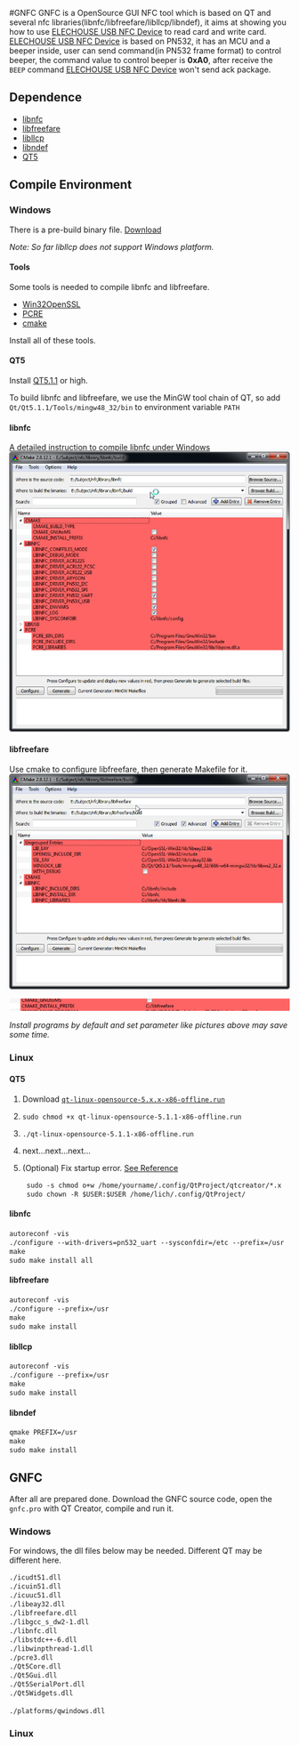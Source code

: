 #GNFC
GNFC is a OpenSource GUI NFC tool which is based on QT and several nfc libraries(libnfc/libfreefare/libllcp/libndef), it aims at showing you how to use [ELECHOUSE USB NFC Device](http://elechouse.com) to read card and write card.  
[ELECHOUSE USB NFC Device](http://elechouse.com) is based on PN532, it has an MCU and a beeper inside, user can send command(in PN532 frame format) to control beeper, the command value to control beeper is **0xA0**, after receive the `BEEP` command [ELECHOUSE USB NFC Device](http://elechouse.com) won't send ack package.


## Dependence

+ [libnfc](https://code.google.com/p/libnfc/)
+ [libfreefare](https://code.google.com/p/libfreefare/)
+ [libllcp](https://code.google.com/p/libllcp/)
+ [libndef](https://github.com/nfc-tools/libndef)
+ [QT5](http://qt-project.org/)

## Compile Environment

### Windows

There is a pre-build binary file. [Download](https://github.com/JiapengLi/GNFC/releases/download/v0.1.1/gnfc-0.1.1-win.zip)

*Note: So far libllcp does not support Windows platform.*

#### Tools
Some tools is needed to compile libnfc and libfreefare.  

+ [Win32OpenSSL](http://slproweb.com/download/Win32OpenSSL-1_0_1e.exe)
+ [PCRE](http://hivelocity.dl.sourceforge.net/project/gnuwin32/pcre/7.0/pcre-7.0.exe)
+ [cmake](http://www.cmake.org/files/v2.8/cmake-2.8.12.1-win32-x86.exe)

Install all of these tools.

#### QT5
Install [QT5.1.1](http://download.qt-project.org/official_releases/qt/) or high.

To build libnfc and libfreefare, we use the MinGW tool chain of QT, so add
`Qt/Qt5.1.1/Tools/mingw48_32/bin` to environment variable `PATH`

#### libnfc
[A detailed instruction to compile libnfc under Windows](http://www.mobilefish.com/developer/libnfc/libnfc.html)
![0](./img/00-configure-libnfc.jpg)

#### libfreefare
Use cmake to configure libfreefare,  then generate Makefile for it.
![1](./img/01-configure-libfreefare.jpg)

![2](./img/02-configure-libfreefare.jpg)

*Install programs by default and set parameter like pictures above may save some time.* 

### Linux

#### QT5

1. Download [`qt-linux-opensource-5.x.x-x86-offline.run`](http://download.qt-project.org/official_releases/qt/)
2. `sudo chmod +x qt-linux-opensource-5.1.1-x86-offline.run`
3. `./qt-linux-opensource-5.1.1-x86-offline.run`
4. next...next...next...
5. (Optional) Fix startup error. [See Reference](http://askubuntu.com/questions/253785/cannot-overwrite-file-home-baadshah-config-qtproject-qtcreator-toolchains-xml)

        sudo -s chmod o+w /home/yourname/.config/QtProject/qtcreator/*.x
        sudo chown -R $USER:$USER /home/lich/.config/QtProject/

#### libnfc

	autoreconf -vis
	./configure --with-drivers=pn532_uart --sysconfdir=/etc --prefix=/usr
	make
	sudo make install all

#### libfreefare
	
	autoreconf -vis
	./configure --prefix=/usr
	make
	sudo make install

#### libllcp
	
	autoreconf -vis
	./configure --prefix=/usr
	make
	sudo make install

#### libndef
	
	qmake PREFIX=/usr
	make
	sudo make install


## GNFC
After all are prepared done. Download the GNFC source code, open the `gnfc.pro` with QT Creator, compile and run it.

### Windows
For windows, the dll files below may be needed. Different QT may be different here.

	./icudt51.dll
	./icuin51.dll
	./icuuc51.dll
	./libeay32.dll
	./libfreefare.dll
	./libgcc_s_dw2-1.dll
	./libnfc.dll
	./libstdc++-6.dll
	./libwinpthread-1.dll
	./pcre3.dll
	./Qt5Core.dll
	./Qt5Gui.dll
	./Qt5SerialPort.dll
	./Qt5Widgets.dll

	./platforms/qwindows.dll

### Linux
